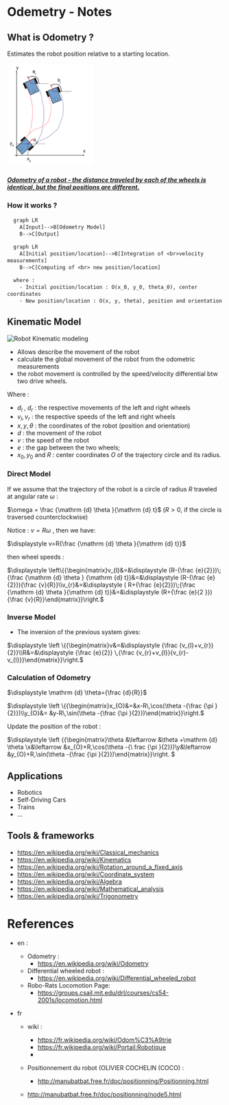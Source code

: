 # Odemetry - Notes 

## What is Odometry ?

Estimates the robot position relative to a starting location.

<img src="./odos-resources/MobileRobotOdometry.png" width="200" style="border:0px solid #FFFFFF; padding:1px; margin:1px">

##### [Odometry of a robot - the distance traveled by each of the wheels is identical, but the final positions are different.](#)

### How it works ? 

```mermaid
  graph LR
    A[Input]-->B[Odometry Model]
    B-->C[Output]
```

```mermaid
  graph LR
    A[Initial position/location]-->B[Integration of <br>velocity measurements]
    B-->C[Computing of <br> new position/location]
```

```
  where : 
    - Initial position/location : O(x_0, y_0, theta_0), center coordinates
    - New position/location : O(x, y, theta), position and orientation
```
## Kinematic Model

![Robot Kinematic modeling](https://github.com/afondiel/Self-Driving-Cars-Specialization-Coursera/blob/main/Course1-Introduction-to-Self-Driving-Cars/resources/w4/two-wheeled-robot-k-modeling.png)

- Allows describe the movement of the robot
- calculate the global movement of the robot from the odometric measurements
- the robot movement is controlled by the speed/velocity differential btw two drive wheels.

Where : 

- $d_{l}$ , $d_{r}$ : the respective movements of the left and right wheels
- $v_{l}, v_{r}$ : the respective speeds of the left and right wheels
- $x, y, \theta$ : the coordinates of the robot (position and orientation)
- $d$  : the movement of the robot
- $v$ : the speed of the robot
- $e$ : the gap between the two wheels;
- ${\displaystyle x_{0}}, {\displaystyle y_{0}}$ and $R$ : center coordinates $O$ of the trajectory circle and its radius. 



### Direct Model
If we assume that the trajectory of the robot is a circle of radius
$R$ traveled at angular rate $\omega$ :

$\omega = \frac {\mathrm {d} \theta }{\mathrm {d} t}$ ($R > 0$,  if the circle is traversed counterclockwise) 

Notice :  $v = R\omega$ , then we have:

$\displaystyle v=R{\frac {\mathrm {d} \theta }{\mathrm {d} t}}$

then wheel speeds : 

$\displaystyle \left\{{\begin{matrix}v_{l}&=&\displaystyle (R-{\frac {e}{2}})\;{\frac {\mathrm {d} \theta } {\mathrm {d} t}}&=&\displaystyle (R-{\frac {e}{2}}){\frac {v}{R}}\\v_{r}&=&\displaystyle ( R+{\frac {e}{2}})\;{\frac {\mathrm {d} \theta }{\mathrm {d} t}}&=&\displaystyle (R+{\frac {e}{2 }}){\frac {v}{R}}\end{matrix}}\right.$


### Inverse Model

- The inversion of the previous system gives:

$\displaystyle \left \{{\begin{matrix}v&=&\displaystyle {\frac {v_{l}+v_{r}}{2}}\\R&=&\displaystyle {\frac {e}{2}} \,{\frac {v_{r}+v_{l}}{v_{r}-v_{l}}}\end{matrix}}\right.$

### Calculation of Odometry

$\displaystyle \mathrm {d} \theta={\frac {d}{R}}$

$\displaystyle \left \{{\begin{matrix}x_{O}&=&x-R\,\cos(\theta -{\frac {\pi }{2}})\\y_{O}&= &y-R\,\sin(\theta -{\frac {\pi }{2}})\end{matrix}}\right.$

Update the position of the robot : 

$\displaystyle \left \{{\begin{matrix}\theta &\leftarrow &\theta +\mathrm {d} \theta \\x&\leftarrow &x_{O}+R\,\cos(\theta -{\ frac {\pi }{2}})\\y&\leftarrow &y_{O}+R\,\sin(\theta -{\frac {\pi }{2}})\end{matrix}}\right. $

## Applications
- Robotics
- Self-Driving Cars
- Trains
- ...
## Tools & frameworks
- https://en.wikipedia.org/wiki/Classical_mechanics
- https://en.wikipedia.org/wiki/Kinematics
- https://en.wikipedia.org/wiki/Rotation_around_a_fixed_axis
- https://en.wikipedia.org/wiki/Coordinate_system
- https://en.wikipedia.org/wiki/Algebra
- https://en.wikipedia.org/wiki/Mathematical_analysis
- https://en.wikipedia.org/wiki/Trigonometry
# References 
- en :
  - Odometry :
    - https://en.wikipedia.org/wiki/Odometry
  - Differential wheeled robot :
    - https://en.wikipedia.org/wiki/Differential_wheeled_robot
  - Robo-Rats Locomotion Page: 
    - https://groups.csail.mit.edu/drl/courses/cs54-2001s/locomotion.html

- fr 
  - wiki : 
    - https://fr.wikipedia.org/wiki/Odom%C3%A9trie
    - https://fr.wikipedia.org/wiki/Portail:Robotique
    - 
  
  - Positionnement du robot (OLIVIER COCHELIN (COCO) : 
    - http://manubatbat.free.fr/doc/positionning/Positionning.html
  - http://manubatbat.free.fr/doc/positionning/node5.html
